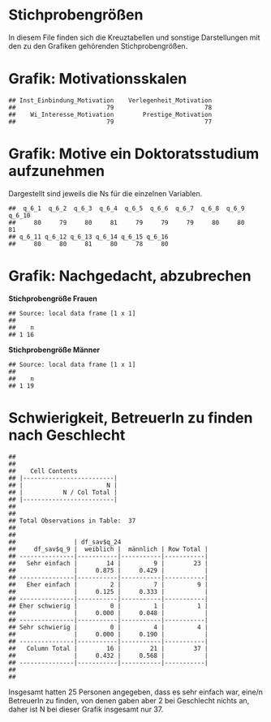 # Stichprobengrößen






In diesem File finden sich die Kreuztabellen und sonstige Darstellungen mit den zu den Grafiken gehörenden Stichprobengrößen.


# Grafik: Motivationsskalen


```
## Inst_Einbindung_Motivation    Verlegenheit_Motivation 
##                         79                         78 
##    Wi_Interesse_Motivation        Prestige_Motivation 
##                         79                         77
```

# Grafik: Motive ein Doktoratsstudium aufzunehmen
Dargestellt sind jeweils die Ns für die einzelnen Variablen.


```
##  q_6_1  q_6_2  q_6_3  q_6_4  q_6_5  q_6_6  q_6_7  q_6_8  q_6_9 q_6_10 
##     80     79     80     81     79     79     79     80     80     81 
## q_6_11 q_6_12 q_6_13 q_6_14 q_6_15 q_6_16 
##     80     80     81     80     78     80
```

# Grafik: Nachgedacht, abzubrechen



**Stichprobengröße Frauen**

```
## Source: local data frame [1 x 1]
## 
##    n
## 1 16
```


**Stichprobengröße Männer**

```
## Source: local data frame [1 x 1]
## 
##    n
## 1 19
```


# Schwierigkeit, BetreuerIn zu finden nach Geschlecht

```
## 
##  
##    Cell Contents
## |-------------------------|
## |                       N |
## |           N / Col Total |
## |-------------------------|
## 
##  
## Total Observations in Table:  37 
## 
##  
##                | df_sav$q_24 
##     df_sav$q_9 |  weiblich |  männlich | Row Total | 
## ---------------|-----------|-----------|-----------|
##   Sehr einfach |        14 |         9 |        23 | 
##                |     0.875 |     0.429 |           | 
## ---------------|-----------|-----------|-----------|
##   Eher einfach |         2 |         7 |         9 | 
##                |     0.125 |     0.333 |           | 
## ---------------|-----------|-----------|-----------|
## Eher schwierig |         0 |         1 |         1 | 
##                |     0.000 |     0.048 |           | 
## ---------------|-----------|-----------|-----------|
## Sehr schwierig |         0 |         4 |         4 | 
##                |     0.000 |     0.190 |           | 
## ---------------|-----------|-----------|-----------|
##   Column Total |        16 |        21 |        37 | 
##                |     0.432 |     0.568 |           | 
## ---------------|-----------|-----------|-----------|
## 
## 
```

Insgesamt hatten 25 Personen angegeben, dass es sehr einfach war, eine/n BetreuerIn zu finden, von denen gaben aber 2 bei Geschlecht nichts an, daher ist N bei dieser Grafik insgesamt nur 37.






